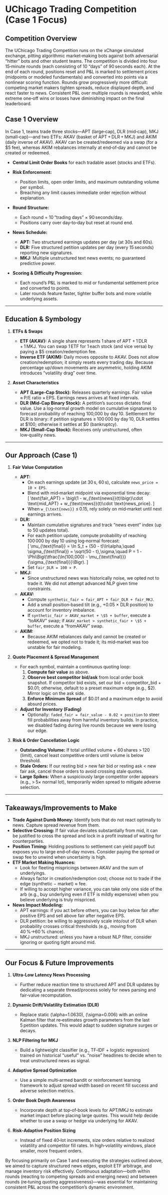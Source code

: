 # UChicago Trading Competition (Case 1 Focus)

## Competition Overview  
The UChicago Trading Competition runs on the xChange simulated exchange, pitting algorithmic market‑making bots against both adversarial “hitter” bots and other student teams. The competition is divided into four 15‑minute rounds (each consisting of 10 “days” of 90 seconds each). At the end of each round, positions reset and P&L is marked to settlement prices (midpoints or modeled fundamentals) and converted into points via a nonlinear scoring function. Rounds grow progressively more difficult: competing market makers tighten spreads, reduce displayed depth, and react faster to news. Consistent P&L over multiple rounds is rewarded, while extreme one‐off wins or losses have diminishing impact on the final leaderboard.


## Case 1 Overview  
In Case 1, teams trade three stocks—APT (large‑cap), DLR (mid‑cap), MKJ (small‑cap)—and two ETFs: AKAV (basket of APT + DLR + MKJ) and AKIM (daily inverse of AKAV). AKAV can be created/redeemed via a swap (for a \$5 fee), whereas AKIM rebalances internally at end‑of‑day and cannot be created or redeemed.

- **Central Limit Order Books** for each tradable asset (stocks and ETFs).  
- **Risk Enforcement:**  
  - Position limits, open order limits, and maximum outstanding volume per symbol.  
  - Breaching any limit causes immediate order rejection without explanation.  

- **Round Structure:**  
  - Each round = 10 “trading days” × 90 seconds/day.  
  - Positions carry over day‑to‑day but reset at round end.  

- **News Schedule:**  
  - **APT:** Two structured earnings updates per day (at 30s and 60s).  
  - **DLR:** Five structured petition updates per day (every 15 seconds) reporting new signatures.  
  - **MKJ:** Multiple unstructured text news events; no guaranteed predictive power.  

- **Scoring & Difficulty Progression:**  
  - Each round’s P&L is marked to mid or fundamental settlement price and converted to points.  
  - Later rounds feature faster, tighter buffer bots and more volatile underlying assets.  

---

## Education & Symbology  

1. **ETFs & Swaps**  
   - **ETF (AKAV):** A single share represents 1 share of APT + 1 DLR + 1 MKJ. You can swap 1 ETF for 1 each stock (and vice versa) by paying a \$5 creation/redemption fee.  
   - **Inverse ETF (AKIM):** Daily moves opposite to AKAV. Does not allow creation/redemption; it simply resets every trading day. Because percentage up/down movements are asymmetric, holding AKIM introduces “volatility drag” over time.  

2. **Asset Characteristics**  
   - **APT (Large‑Cap Stock):** Releases quarterly earnings. Fair value ≈ P/E ratio × EPS. Earnings news arrives at fixed intervals.  
   - **DLR (Mid‑Cap Binary Stock):** A petition’s success dictates final value. Use a log‑normal growth model on cumulative signatures to forecast probability of reaching 100,000 by day 10. Settlement for DLR is binary: if petition signatures ≥ 100 000 by day 10, DLR settles at \$100; otherwise it settles at \$0 (bankruptcy). 
   - **MKJ (Small‑Cap Stock):** Receives only unstructured, often low‑quality news.

---

## Our Approach (Case 1)

1. **Fair Value Computation**  
   - **APT:**  
     - On each earnings update (at 30 s, 60 s), calculate `news_price = 10 × EPS`.  
     - Blend with mid‑market midpoint via exponential time decay:  
       \[
         \text{fair\_APT} = \bigl(1 - w_{\text{news}}(t)\bigr)\cdot \text{mid\_APT} + w_{\text{news}}(t)\cdot \text{news\_price}.
       \]  
     - When `w_{\text{news}}` ≤ 0.15, rely solely on mid‑market until next earnings arrives.  
   - **DLR:**  
     - Maintain cumulative signatures and track “news event” index (up to 50 updates total).  
     - For each petition update, compute probability of reaching 100 000 by day 10 using log‑normal forecast:  
       \[
         \mu_{\text{final}} = \ln S_t + (50 - t)\ln\alpha,\quad
         \sigma_{\text{final}} = \sqrt{50 - t}\,\sigma,\quad
         P = 1 - \Phi\Bigl(\tfrac{\ln(100\,000) - \mu_{\text{final}}}{\sigma_{\text{final}}}\Bigr).
       \]  
     - Set `fair_DLR = 100 × P`.  
   - **MKJ:**  
     - Since unstructured news was historically noise, we opted not to trade it. We did not attempt advanced NLP given time constraints.  
   - **AKAV:**  
     - Compute `synthetic_fair = fair_APT + fair_DLR + fair_MKJ`.  
     - Add a small position‑based tilt (e.g., +0.05 × DLR position) to account for inventory imbalance.  
     - If `synthetic_fair > AKAV_market + \$5 + buffer`, execute a “toAKAV” swap; if `AKAV_market > synthetic_fair + \$5 + buffer`, execute a “fromAKAV” swap.  
   - **AKIM:**  
     - Because AKIM rebalances daily and cannot be created or redeemed, we opted not to trade it; its mid‑market was too unstable for fair modeling.

2. **Quote Placement & Spread Management**  
   - For each symbol, maintain a continuous quoting loop:  
     1. **Compute fair value** as above.  
     2. **Observe best competitor bid/ask** from local order book snapshot. If competitor bid exists, set our bid = competitor_bid + \$0.01; otherwise, default to a preset maximum edge (e.g., \$2). Mirror logic on the ask side.  
     3. **Enforce Minimum Spread** of \$0.01 and a maximum edge to avoid absurd prices.  
   - **Adjust for Inventory (Fading)**  
     - Optionally: `faded_fair = fair_value - 0.02 × position` to steer fill probabilities away from harmful inventory builds. In practice, we disabled fading during live rounds because we were losing our edge.

3. **Risk & Order Cancellation Logic**  
   - **Outstanding Volume:** If total unfilled volume + 60 shares > 120 (limit), cancel least competitive orders until volume is below threshold.  
   - **Stale Orders:** If our resting bid > new fair bid or resting ask < new fair ask, cancel those orders to avoid crossing stale quotes.  
   - **Large Spikes:** When a suspiciously large competitor order appears (e.g., > 5× normal lot), temporarily widen spread to mitigate adverse selection.


---

## Takeaways/Improvements to Make
- **Trade Against Dumb Money:** Identify bots that do not react optimally to news. Capture spread revenue from them.  
- **Selective Crossing:** If fair value deviates substantially from mid, it can be justified to cross the spread and lock in a profit instead of waiting for counterparties.  
- **Position Timing:** Holding positions to settlement can yield payoff but exposes you to large end‐of‐day moves. Consider paying the spread or swap fee to unwind when uncertainty is high.  
- **ETF Market Making Nuances:**  
  - Look for fleeting mispricings between AKAV and the sum of underlyings.  
  - Always factor in creation/redemption cost; choose not to trade if the edge (synthetic − market) ≈ fee.  
  - If willing to accept higher variance, you can take only one side of the arb (e.g., buy underlying even if ETF is mildly expensive) when you believe underlying is truly mispriced.  
- **News Impact Modeling:**  
  - APT earnings: if you act before others, you can buy below fair after positive EPS and sell above fair after negative EPS.  
  - DLR petition: be willing to aggressively scale into/out of DLR when probability crosses critical thresholds (e.g., moving from 40 %→60 % chance).  
  - MKJ unstructured: unless you have a robust NLP filter, consider ignoring or quoting tight around mid.

---

## Our Focus & Future Improvements  

1. **Ultra‑Low Latency News Processing**  
   - Further reduce reaction time to structured APT and DLR updates by dedicating a separate thread/process solely for news parsing and fair‑value recomputation.  

2. **Dynamic Drift/Volatility Estimation (DLR)**  
   - Replace static \(\alpha=1.0630\), \(\sigma=0.006\) with an online Kalman filter that re‑estimates growth parameters from the last 5 petition updates. This would adapt to sudden signature surges or decays.  

3. **NLP Filtering for MKJ**  
   - Build a lightweight classifier (e.g., TF‑IDF + logistic regression) trained on historical “useful” vs. “noise” headlines to decide when to treat unstructured news as signal.  

4. **Adaptive Spread Optimization**  
   - Use a simple multi‑armed bandit or reinforcement learning framework to adjust spread width based on recent fill success and adverse selection metrics.  

5. **Order Book Depth Awareness**  
   - Incorporate depth at top‑of‑book levels for APT/MKJ to estimate market impact before placing large quotes. This would help decide whether to use a swap or hedge via underlying for AKAV.  

6. **Risk‑Adaptive Position Sizing**  
   - Instead of fixed 40‑lot increments, size orders relative to realized volatility and competitor fill rates. In high‑volatility windows, place smaller, more frequent orders.  

By focusing primarily on Case 1 and executing the strategies outlined above, we aimed to capture structured news edges, exploit ETF arbitrage, and manage inventory risk effectively. Continuous adaptation—both within rounds (reacting to competing spreads and emerging news) and between rounds (re‑tuning quoting aggressiveness)—was essential for maintaining consistent P&L across the competition’s dynamic environment.
